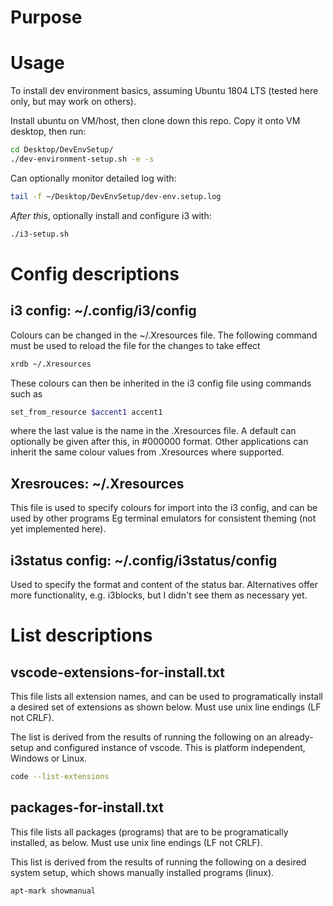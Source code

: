 # Purpose

# Usage
To install dev environment basics, assuming Ubuntu 1804 LTS (tested here only, but may work on others). 

Install ubuntu on VM/host, then clone down this repo. Copy it onto VM desktop, then run:
```bash
cd Desktop/DevEnvSetup/
./dev-environment-setup.sh -e -s
```
Can optionally monitor detailed log with:
```bash
tail -f ~/Desktop/DevEnvSetup/dev-env.setup.log
```

*After this*, optionally install and configure i3 with:

```bash
./i3-setup.sh
```

# Config descriptions
## i3 config: ~/.config/i3/config

Colours can be changed in the ~/.Xresources file. The following command must be used to reload the file for the changes to take effect
```bash
xrdb ~/.Xresources
```
These colours can then be inherited in the i3 config file using commands such as
```bash
set_from_resource $accent1 accent1
```
where the last value is the name in the .Xresources file. A default can optionally be given after this, in #000000 format. Other applications can inherit the same colour values from .Xresources where supported. 

## Xresrouces: ~/.Xresources
This file is used to specify colours for import into the i3 config, and can be used by other programs Eg terminal emulators for consistent theming (not yet implemented here). 

## i3status config: ~/.config/i3status/config
Used to specify the format and content of the status bar. Alternatives offer more functionality, e.g. i3blocks, but I didn't see them as necessary yet. 


# List descriptions
## vscode-extensions-for-install.txt
This file lists all extension names, and can be used to programatically install a desired set of extensions as shown below. Must use unix line endings (LF not CRLF). 


The list is derived from the results of running the following on an already-setup and configured instance of vscode. This is platform independent, Windows or Linux. 

```bash
code --list-extensions
```

## packages-for-install.txt
This file lists all packages (programs) that are to be programatically installed, as below. Must use unix line endings (LF not CRLF).


This list is derived from the results of running the following on a desired system setup, which shows manually installed programs (linux). 

```bash
apt-mark showmanual
```
